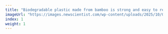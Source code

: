 ```yaml
---
title: "Biodegradable plastic made from bamboo is strong and easy to recycle"
imageUrl: "https://images.newscientist.com/wp-content/uploads/2025/10/07111650/SEI_269357822.jpg?width=788"
index: 1
weight: 1
---
```

